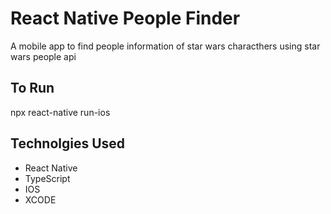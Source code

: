 # React Native People Finder
A mobile app to find people information of star wars characthers using star wars people api

## To Run
npx react-native run-ios

## Technolgies Used
- React Native
- TypeScript
- IOS
- XCODE
